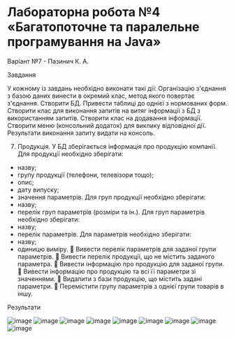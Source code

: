 # Лабораторна робота №4 «Багатопоточне та паралельне програмування на Java»
Варіант №7 - Пазинич К. А.


Завдання

У кожному із завдань необхідно виконати такі дії:
Організацію з'єднання з базою даних винести в окремий клас, метод якого повертає з'єднання.
Створити БД. Привести таблиці до однієї з нормованих форм.
Створити клас для виконання запитів на витяг інформації з БД з використанням запитів.
Створити клас на додавання інформації.
Створити меню (консольний додаток) для виклику відповідної дії.
Результати виконання запиту видати на консоль.

7. Продукція. У БД зберігається інформація про продукцію компанії.
Для продукції необхідно зберігати:
- назву;
- групу продукції (телефони, телевізори тощо);
- опис;
- дату випуску;
- значення параметрів.
Для груп продукції необхідно зберігати:
- назву;
- перелік груп параметрів (розміри та ін.).
Для груп параметрів необхідно зберігати:
- назву;
- перелік параметрів.
Для параметрів необхідно зберігати:
- назву;
- одиницю виміру.
 Вивести перелік параметрів для заданої групи параметрів.
 Вивести перелік продукції, що не містить заданого параметра.
 Вивести інформацію про продукцію для заданої групи.
 Вивести інформацію про продукцію та всі її параметри зі значеннями.
 Видалити з бази продукцію, що містить задані параметри.
 Перемістити групу параметрів з однієї групи товарів в іншу.



Результати


![image](https://github.com/kateryna-paz/Java_lab4/assets/111423929/9168d198-0d80-4ef7-834d-706f7e1be35a)  ![image](https://github.com/kateryna-paz/Java_lab4/assets/111423929/607fd133-ac8c-4713-8e1f-68b2423d4df3)
![image](https://github.com/kateryna-paz/Java_lab4/assets/111423929/2fb621d0-05d6-4e1e-819c-58fa8f066743)  ![image](https://github.com/kateryna-paz/Java_lab4/assets/111423929/037b6aeb-c399-4e1c-84ef-c3ca42705cd4)
![image](https://github.com/kateryna-paz/Java_lab4/assets/111423929/15563cd7-e575-42d8-bc65-7ea3066a60cf)  ![image](https://github.com/kateryna-paz/Java_lab4/assets/111423929/bb30452e-3056-4bb7-a757-1469871f03d1)
![image](https://github.com/kateryna-paz/Java_lab4/assets/111423929/8832e5da-5f68-4f70-8391-724c19c3f77c)  ![image](https://github.com/kateryna-paz/Java_lab4/assets/111423929/466168aa-060a-4fd9-bfee-1139f26d5010)
![image](https://github.com/kateryna-paz/Java_lab4/assets/111423929/4cfe8a66-2d51-4b08-96c7-c55e6c66c430)





